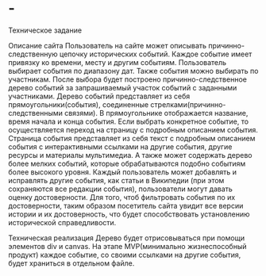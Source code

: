 # -
  Техническое задание
  
  Описание сайта
    Пользователь на сайте может описывать причинно-следственную цепочку исторических событий. Каждое событие имеет привязку ко времени, месту и другим событиям. Пользователь выбирает события по диапазону дат. Также события можно выбирать по участникам. После выбора будет построено причинно-следственное дерево событий за запрашиваемый участок событий с заданными участниками. Дерево событий представляет из себя прямоугольники(события), соединенные стрелками(причинно-следственными связями). В прямоугольнике отображается название, время начала и конца события. Если выбрать конкретное событие, то осуществляется переход на страницу с подробным описанием события. Страница события представляет из себя текст с подробным описанием события с интерактивными ссылками на другие события, другие ресурсы и материалы мультимедиа. А также может содержать дерево более мелких событий, которые обрабатываются подобно событиям более высокого уровня. 
   Каждый пользователь может добавлять и исправлять другие события, как статьи в Википедии (при этом сохраняются все редакции события), пользователи могут давать оценку достоверности. Для того, чтоб фильтровать события по их достоверности, таким образом посетитель сайта увидит все версии истории и их достоверность, что будет способствовать установлению исторической справедливости.
   
  Техническая реализация
    Дерево будет отрисовываться при помощи элементов div и canvas. На этапе MVP(минимально жизнеспособный продукт) каждое событие, со своими ссылками на другие события, будет храниться в отдельном файле.

